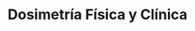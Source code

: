 ---
title: "Dosimetría Física y Clínica"  # Add a page title.
summary: "Recursos para el módulo Dosimetría Física y Clínica del ciclo formativo Radioterapia y Dosimetría."  # Add a page description.
type: "widget_page"  # Page type is a Widget Page
url: "recursos-fisica-quimica/radiofisica/ciclos-formativos/radioterapia-dosimetria/dosimetria-fisica-clinica"
---